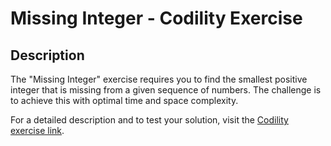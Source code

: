 # Missing Integer - Codility Exercise

## Description
The "Missing Integer" exercise requires you to find the smallest positive integer that is missing from a given sequence of numbers. The challenge is to achieve this with optimal time and space complexity.

For a detailed description and to test your solution, visit the [Codility exercise link](https://app.codility.com/programmers/lessons/4-counting_elements/missing_integer/).
